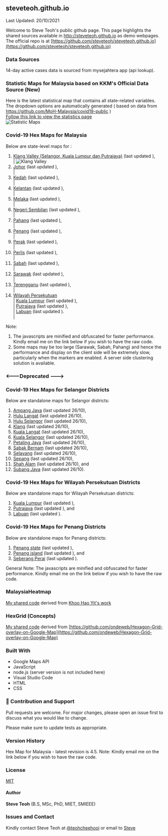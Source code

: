 ﻿## steveteoh.github.io
Last Updated: 20/10/2021

Welcome to Steve Teoh's public github page. This page highlights the shared sources available in http://steveteoh.github.io as demo webpages.
The official repo is at [https://github.com/steveteoh/steveteoh.github.io](https://github.com/steveteoh/steveteoh.github.io)

### Data Sources
14-day active cases data is sourced from mysejahtera app (api lookup).

### Statistic Maps for Malaysia based on KKM's Official Data Source (New)
Here is the latest statistical map that contains all state-related variables.  The dropdown options are automatically generated ( based on data from https://github.com/MoH-Malaysia/covid19-public )  
[Follow this link to view the statistics page](https://steveteoh.github.io/Statistics/)    
![Statistic Maps](https://steveteoh.github.io/img/statistics.png)

### Covid-19 Hex Maps for Malaysia
Below are state-level maps for : <br>
1. [Klang Valley (Selangor, Kuala Lumpur dan Putrajaya)](http://steveteoh.github.io/KlangValley/) (last updated ), <br> |  ![Klang Valley](https://steveteoh.github.io/img/klangvalley.jpg)
2. [Johor](http://steveteoh.github.io/Johor/) (last updated ), <br>        |
3. [Kedah](https://steveteoh.github.io/Kedah/) (last updated ), <br>  |
4. [Kelantan](https://steveteoh.github.io/Kelantan/) (last updated ), <br>  |
5. [Melaka](http://steveteoh.github.io/Melaka/) (last updated ), <br>  |
6. [Negeri Sembilan](http://steveteoh.github.io/NegeriSembilan/) (last updated ), <br>  |
7. [Pahang](https://steveteoh.github.io/Pahang/) (last updated ), <br>  |
8. [Penang](http://steveteoh.github.io/Penang/) (last updated ), <br>  |
9. [Perak](https://steveteoh.github.io/Perak/) (last updated ), <br>  |
10. [Perlis](https://steveteoh.github.io/Perlis/) (last updated ), <br>  |
11. [Sabah](http://steveteoh.github.io/Sabah/) (last updated ), <br>  |
12. [Sarawak](http://steveteoh.github.io/Sarawak/) (last updated ), <br>  |
13. [Terengganu](https://steveteoh.github.io/Terengganu/) (last updated ), <br>  |
14. [Wilayah Persekutuan](http://steveteoh.github.io/Wilayah/) <br>  |
    [Kuala Lumpur](http://steveteoh.github.io/KualaLumpur/) (last updated ), <br>  |
    [Putrajaya](http://steveteoh.github.io/Putrajaya/) (last updated ), <br>  |
    [Labuan](http://steveteoh.github.io/Labuan/) (last updated ).<br>  |
 
Note: 
1. The javascripts are minified and obfuscated for faster performance. Kindly email me on the link below if you wish to have the raw code. 
2. Some maps may be too large (Sarawak, Sabah, Pahang) and hence the performance and display on the client side will be extremely slow, particularly when the markers are enabled. 
   A server side clustering solution is available.

### <---Deprecated --->
### Covid-19 Hex Maps for Selangor Districts
Below are standalone maps for Selangor districts: <br>
1. [Ampang Jaya](http://steveteoh.github.io/Selangor/AmpangJaya/) (last updated 26/10), <br>
2. [Hulu Langat](http://steveteoh.github.io/Selangor/HuluLangat/) (last updated 26/10), <br>
3. [Hulu Selangor](http://steveteoh.github.io/Selangor/HuluSelangor/) (last updated 26/10), <br>
4. [Klang](http://steveteoh.github.io/Selangor/Klang/) (last updated 26/10), <br>
5. [Kuala Langat](http://steveteoh.github.io/Selangor/KualaLangat/) (last updated 26/10), <br>
6. [Kuala Selangor](http://steveteoh.github.io/Selangor/KualaSelangor/) (last updated 26/10), <br>
7. [Petaling Jaya](http://steveteoh.github.io/Selangor/PetalingJaya/) (last updated 26/10), <br>
8. [Sabak Bernam](http://steveteoh.github.io/Selangor/SabakBernam) (last updated 26/10), <br>
9. [Selayang](http://steveteoh.github.io/Selangor/Selayang/) (last updated 26/10), <br>
10. [Sepang](http://steveteoh.github.io/Selangor/Sepang/) (last updated 26/10), <br>
11. [Shah Alam](http://steveteoh.github.io/Selangor/ShahAlam/) (last updated 26/10), and  <br>
12. [Subang Jaya](http://steveteoh.github.io/Selangor/SubangJaya/) (last updated 26/10).<br>

### Covid-19 Hex Maps for Wilayah Persekutuan Districts
Below are standalone maps for Wilayah Persekutuan districts: <br>
1. [Kuala Lumpur](http://steveteoh.github.io/KualaLumpur) (last updated ),<br>
2. [Putrajaya](http://steveteoh.github.io/Putrajaya) (last updated ), and<br>
3. [Labuan](http://steveteoh.github.io/Labuan) (last updated ).<br>

### Covid-19 Hex Maps for Penang Districts
Below are standalone maps for Penang districts: <br>
1. [Penang state](http://steveteoh.github.io/Penang/index.html) (last updated ),  <br>
2. [Penang island](http://steveteoh.github.io/Penang/island.html) (last updated ), and  <br>
3. [Seberang Perai](http://steveteoh.github.io/Penang/perai.html) (last updated ). <br>

General Note: The javascripts are minified and obfuscated for faster performance. Kindly email me on the link below if you wish to have the raw code. 

### MalaysiaHeatmap
[My shared code](http://steveteoh.github.io/MalaysiaHeatMap) derived from [Khoo Hao Yit's work](https://github.com/KhooHaoYit/KhooHaoYit.github.io/tree/main/Covid19%20Malaysia%20Heatmap)

### HexGrid (Concepts)
[My shared code](http://steveteoh.github.io/HexGrid) derived from [https://github.com/ondeweb/Hexagon-Grid-overlay-on-Google-Map](https://github.com/ondeweb/Hexagon-Grid-overlay-on-Google-Map) 

### Built With

- Google Maps API
- JavaScript
- node.js (server version is not included here)
- Visual Studio Code
- HTML
- CSS

### 🤝 Contribution and Support
Pull requests are welcome. For major changes, please open an issue first to discuss what you would like to change.

Please make sure to update tests as appropriate.

### Version History
Hex Map for Malaysia - latest revision is 4.5.
Note: Kindly email me on the link below if you wish to have the raw code. 

### License
[MIT](https://steveteoh.github.io/LICENSE)

#### Author
**Steve Teoh** (B.S, MSc, PhD, MIET, SMIEEE)

### Issues and Contact
Kindly contact Steve Teoh at [@teohcheehooi](https://twitter.com/teohcheehooi) or email to [Steve](mailto:chteoh@1utar.my?subject=Map "Map")
